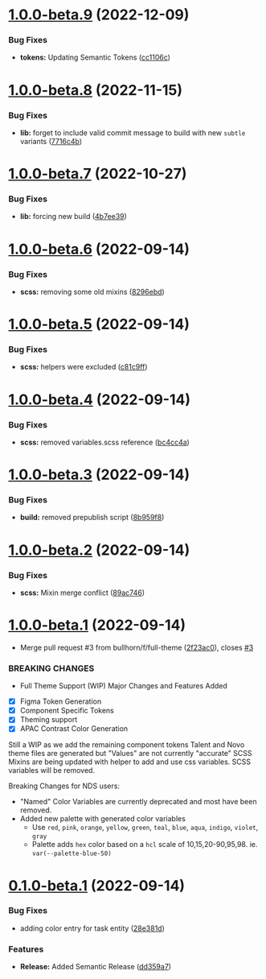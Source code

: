 # [1.0.0-beta.9](https://github.com/bullhorn/novo-design-tokens/compare/v1.0.0-beta.8...v1.0.0-beta.9) (2022-12-09)


### Bug Fixes

* **tokens:** Updating Semantic Tokens ([cc1106c](https://github.com/bullhorn/novo-design-tokens/commit/cc1106c93530062250f5102bffe08c2d1c65e033))

# [1.0.0-beta.8](https://github.com/bullhorn/novo-design-tokens/compare/v1.0.0-beta.7...v1.0.0-beta.8) (2022-11-15)


### Bug Fixes

* **lib:** forget to include valid commit message to build with new `subtle` variants ([7716c4b](https://github.com/bullhorn/novo-design-tokens/commit/7716c4b76d28c8fa74a83c5471125bb930d49c29))

# [1.0.0-beta.7](https://github.com/bullhorn/novo-design-tokens/compare/v1.0.0-beta.6...v1.0.0-beta.7) (2022-10-27)


### Bug Fixes

* **lib:** forcing new build ([4b7ee39](https://github.com/bullhorn/novo-design-tokens/commit/4b7ee3945b852feee6c3a601b4d7ff7fa7d313f9))

# [1.0.0-beta.6](https://github.com/bullhorn/novo-design-tokens/compare/v1.0.0-beta.5...v1.0.0-beta.6) (2022-09-14)


### Bug Fixes

* **scss:** removing some old mixins ([8296ebd](https://github.com/bullhorn/novo-design-tokens/commit/8296ebda62a25d955accf4c93ea58258f40d8835))

# [1.0.0-beta.5](https://github.com/bullhorn/novo-design-tokens/compare/v1.0.0-beta.4...v1.0.0-beta.5) (2022-09-14)


### Bug Fixes

* **scss:** helpers were excluded ([c81c9ff](https://github.com/bullhorn/novo-design-tokens/commit/c81c9ff9a30ca9d6897fddbe224c12bd6a6b6466))

# [1.0.0-beta.4](https://github.com/bullhorn/novo-design-tokens/compare/v1.0.0-beta.3...v1.0.0-beta.4) (2022-09-14)


### Bug Fixes

* **scss:** removed variables.scss reference ([bc4cc4a](https://github.com/bullhorn/novo-design-tokens/commit/bc4cc4a230410a4dce4a54a684687ae5c7bff69c))

# [1.0.0-beta.3](https://github.com/bullhorn/novo-design-tokens/compare/v1.0.0-beta.2...v1.0.0-beta.3) (2022-09-14)


### Bug Fixes

* **build:** removed prepublish script ([8b959f8](https://github.com/bullhorn/novo-design-tokens/commit/8b959f8a71df72e705826f9c964216481b54d057))

# [1.0.0-beta.2](https://github.com/bullhorn/novo-design-tokens/compare/v1.0.0-beta.1...v1.0.0-beta.2) (2022-09-14)


### Bug Fixes

* **scss:** Mixin merge conflict ([89ac746](https://github.com/bullhorn/novo-design-tokens/commit/89ac746e724415f9bd4fd24f32e9cac21af68507))

# [1.0.0-beta.1](https://github.com/bullhorn/novo-design-tokens/compare/v0.1.0-beta.1...v1.0.0-beta.1) (2022-09-14)


* Merge pull request #3 from bullhorn/f/full-theme ([2f23ac0](https://github.com/bullhorn/novo-design-tokens/commit/2f23ac0abfc72fd6edfc9b1d967eab89756e0933)), closes [#3](https://github.com/bullhorn/novo-design-tokens/issues/3)


### BREAKING CHANGES

* Full Theme Support (WIP)
Major Changes and Features Added
- [x] Figma Token Generation
- [x] Component Specific Tokens
- [x] Theming support
- [x] APAC Contrast Color Generation

Still a WIP as we add the remaining component tokens
Talent and Novo theme files are generated but "Values" are not currently "accurate"
SCSS Mixins are being updated with helper to add and use css variables. SCSS variables will be removed.

Breaking Changes for NDS users:
- "Named" Color Variables are currently deprecated and most have been removed.
- Added new palette with generated color variables
  -  Use  `red`, `pink`, `orange`, `yellow`, `green`, `teal`, `blue`, `aqua`, `indigo`, `violet`, `gray`
  -  Palette adds `hex` color based on a `hcl` scale of 10,15,20-90,95,98.  ie. `var(--palette-blue-50)`

# [0.1.0-beta.1](https://github.com/bullhorn/novo-design-tokens/compare/v0.0.9...v0.1.0-beta.1) (2022-09-14)


### Bug Fixes

* adding color entry for task entity ([28e381d](https://github.com/bullhorn/novo-design-tokens/commit/28e381d7f060f0d9883b8af4b47d445493336a8f))


### Features

* **Release:** Added Semantic Release ([dd359a7](https://github.com/bullhorn/novo-design-tokens/commit/dd359a7ca731028072354f7c3d7ae9625483f555))
